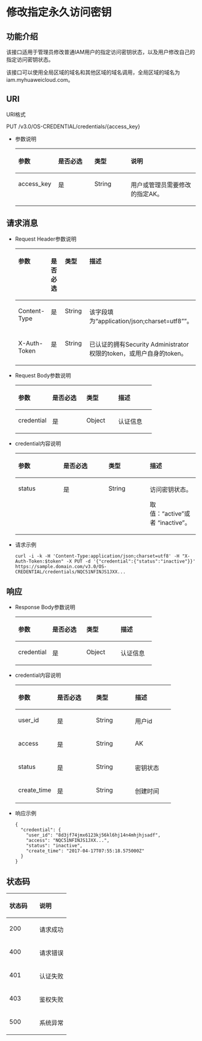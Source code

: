 # 修改指定永久访问密钥<a name="iam_03_0004"></a>

## 功能介绍<a name="s37f73fa9234e41d3aee73c75a47eabba"></a>

该接口适用于管理员修改普通IAM用户的指定访问密钥状态，以及用户修改自己的指定访问密钥状态。

该接口可以使用全局区域的域名和其他区域的域名调用，全局区域的域名为iam.myhuaweicloud.com。

## URI<a name="s6da80212b87341a6b73b416e9ceede6d"></a>

URI格式

PUT /v3.0/OS-CREDENTIAL/credentials/\{access\_key\}

-   参数说明

    <a name="table2671410511552"></a>
    <table><thead align="left"><tr id="row2181345411552"><th class="cellrowborder" valign="top" width="22.14%" id="mcps1.1.5.1.1"><p id="p4197580011552"><a name="p4197580011552"></a><a name="p4197580011552"></a>参数</p>
    </th>
    <th class="cellrowborder" valign="top" width="20.09%" id="mcps1.1.5.1.2"><p id="p5555552611552"><a name="p5555552611552"></a><a name="p5555552611552"></a>是否必选</p>
    </th>
    <th class="cellrowborder" valign="top" width="20.11%" id="mcps1.1.5.1.3"><p id="p3157154611552"><a name="p3157154611552"></a><a name="p3157154611552"></a>类型</p>
    </th>
    <th class="cellrowborder" valign="top" width="37.66%" id="mcps1.1.5.1.4"><p id="p4296341111552"><a name="p4296341111552"></a><a name="p4296341111552"></a>说明</p>
    </th>
    </tr>
    </thead>
    <tbody><tr id="row2571374511552"><td class="cellrowborder" valign="top" width="22.14%" headers="mcps1.1.5.1.1 "><p id="p6330725211552"><a name="p6330725211552"></a><a name="p6330725211552"></a>access_key</p>
    </td>
    <td class="cellrowborder" valign="top" width="20.09%" headers="mcps1.1.5.1.2 "><p id="p2212117911552"><a name="p2212117911552"></a><a name="p2212117911552"></a>是</p>
    </td>
    <td class="cellrowborder" valign="top" width="20.11%" headers="mcps1.1.5.1.3 "><p id="p4769668011552"><a name="p4769668011552"></a><a name="p4769668011552"></a>String</p>
    </td>
    <td class="cellrowborder" valign="top" width="37.66%" headers="mcps1.1.5.1.4 "><p id="p928844211552"><a name="p928844211552"></a><a name="p928844211552"></a>用户或管理员需要修改的指定AK。</p>
    </td>
    </tr>
    </tbody>
    </table>


## 请求消息<a name="s926b2080db4b47cc9d4dbc9ec412dcf1"></a>

-   Request Header参数说明

    <a name="table117431052151715"></a>
    <table><thead align="left"><tr id="row10754152101713"><th class="cellrowborder" valign="top" width="18.891889188918892%" id="mcps1.1.5.1.1"><p id="p137571452151716"><a name="p137571452151716"></a><a name="p137571452151716"></a>参数</p>
    </th>
    <th class="cellrowborder" valign="top" width="19.831983198319833%" id="mcps1.1.5.1.2"><p id="p8758205241713"><a name="p8758205241713"></a><a name="p8758205241713"></a>是否必选</p>
    </th>
    <th class="cellrowborder" valign="top" width="22.492249224922492%" id="mcps1.1.5.1.3"><p id="p4762165281715"><a name="p4762165281715"></a><a name="p4762165281715"></a>类型</p>
    </th>
    <th class="cellrowborder" valign="top" width="38.78387838783878%" id="mcps1.1.5.1.4"><p id="p3766175211720"><a name="p3766175211720"></a><a name="p3766175211720"></a>描述</p>
    </th>
    </tr>
    </thead>
    <tbody><tr id="row67691052141713"><td class="cellrowborder" valign="top" width="18.891889188918892%" headers="mcps1.1.5.1.1 "><p id="p14770165210171"><a name="p14770165210171"></a><a name="p14770165210171"></a>Content-Type</p>
    </td>
    <td class="cellrowborder" valign="top" width="19.831983198319833%" headers="mcps1.1.5.1.2 "><p id="p677385216175"><a name="p677385216175"></a><a name="p677385216175"></a>是</p>
    </td>
    <td class="cellrowborder" valign="top" width="22.492249224922492%" headers="mcps1.1.5.1.3 "><p id="p377610526177"><a name="p377610526177"></a><a name="p377610526177"></a>String</p>
    </td>
    <td class="cellrowborder" valign="top" width="38.78387838783878%" headers="mcps1.1.5.1.4 "><p id="p378095261710"><a name="p378095261710"></a><a name="p378095261710"></a>该字段填为<span class="parmvalue" id="parmvalue68351128101912"><a name="parmvalue68351128101912"></a><a name="parmvalue68351128101912"></a>“application/json;charset=utf8”</span>”。</p>
    </td>
    </tr>
    <tr id="row67811152191720"><td class="cellrowborder" valign="top" width="18.891889188918892%" headers="mcps1.1.5.1.1 "><p id="p7784195218170"><a name="p7784195218170"></a><a name="p7784195218170"></a>X-Auth-Token</p>
    </td>
    <td class="cellrowborder" valign="top" width="19.831983198319833%" headers="mcps1.1.5.1.2 "><p id="p147851152171713"><a name="p147851152171713"></a><a name="p147851152171713"></a>是</p>
    </td>
    <td class="cellrowborder" valign="top" width="22.492249224922492%" headers="mcps1.1.5.1.3 "><p id="p778845291718"><a name="p778845291718"></a><a name="p778845291718"></a>String</p>
    </td>
    <td class="cellrowborder" valign="top" width="38.78387838783878%" headers="mcps1.1.5.1.4 "><p id="p117911852141718"><a name="p117911852141718"></a><a name="p117911852141718"></a>已认证的拥有Security Administrator权限的token，或用户自身的token。</p>
    </td>
    </tr>
    </tbody>
    </table>

-   Request Body参数说明

    <a name="table151717473103"></a>
    <table><thead align="left"><tr id="row13185478108"><th class="cellrowborder" valign="top" width="25%" id="mcps1.1.5.1.1"><p id="p1119184721014"><a name="p1119184721014"></a><a name="p1119184721014"></a>参数</p>
    </th>
    <th class="cellrowborder" valign="top" width="25%" id="mcps1.1.5.1.2"><p id="p141911472107"><a name="p141911472107"></a><a name="p141911472107"></a>是否必选</p>
    </th>
    <th class="cellrowborder" valign="top" width="23.23%" id="mcps1.1.5.1.3"><p id="p120134711015"><a name="p120134711015"></a><a name="p120134711015"></a>类型</p>
    </th>
    <th class="cellrowborder" valign="top" width="26.77%" id="mcps1.1.5.1.4"><p id="p17201047181020"><a name="p17201047181020"></a><a name="p17201047181020"></a>描述</p>
    </th>
    </tr>
    </thead>
    <tbody><tr id="row1720547171015"><td class="cellrowborder" valign="top" width="25%" headers="mcps1.1.5.1.1 "><p id="p1121184716103"><a name="p1121184716103"></a><a name="p1121184716103"></a>credential</p>
    </td>
    <td class="cellrowborder" valign="top" width="25%" headers="mcps1.1.5.1.2 "><p id="p02164716105"><a name="p02164716105"></a><a name="p02164716105"></a>是</p>
    </td>
    <td class="cellrowborder" valign="top" width="23.23%" headers="mcps1.1.5.1.3 "><p id="p32114716105"><a name="p32114716105"></a><a name="p32114716105"></a>Object</p>
    </td>
    <td class="cellrowborder" valign="top" width="26.77%" headers="mcps1.1.5.1.4 "><p id="p821847131017"><a name="p821847131017"></a><a name="p821847131017"></a>认证信息</p>
    </td>
    </tr>
    </tbody>
    </table>

-   credential内容说明

    <a name="table152174714109"></a>
    <table><thead align="left"><tr id="row14220479104"><th class="cellrowborder" valign="top" width="25%" id="mcps1.1.5.1.1"><p id="p122347171018"><a name="p122347171018"></a><a name="p122347171018"></a>参数</p>
    </th>
    <th class="cellrowborder" valign="top" width="25%" id="mcps1.1.5.1.2"><p id="p12227478109"><a name="p12227478109"></a><a name="p12227478109"></a>是否必选</p>
    </th>
    <th class="cellrowborder" valign="top" width="22.95%" id="mcps1.1.5.1.3"><p id="p1422174710108"><a name="p1422174710108"></a><a name="p1422174710108"></a>类型</p>
    </th>
    <th class="cellrowborder" valign="top" width="27.05%" id="mcps1.1.5.1.4"><p id="p11223476100"><a name="p11223476100"></a><a name="p11223476100"></a>描述</p>
    </th>
    </tr>
    </thead>
    <tbody><tr id="row192394711105"><td class="cellrowborder" valign="top" width="25%" headers="mcps1.1.5.1.1 "><p id="p323947181015"><a name="p323947181015"></a><a name="p323947181015"></a>status</p>
    </td>
    <td class="cellrowborder" valign="top" width="25%" headers="mcps1.1.5.1.2 "><p id="p92314701011"><a name="p92314701011"></a><a name="p92314701011"></a>是</p>
    </td>
    <td class="cellrowborder" valign="top" width="22.95%" headers="mcps1.1.5.1.3 "><p id="p12231047201018"><a name="p12231047201018"></a><a name="p12231047201018"></a>String</p>
    </td>
    <td class="cellrowborder" valign="top" width="27.05%" headers="mcps1.1.5.1.4 "><p id="p495710517301"><a name="p495710517301"></a><a name="p495710517301"></a>访问密钥状态。</p>
    <p id="p923104711020"><a name="p923104711020"></a><a name="p923104711020"></a>取值：“active”或者 “inactive”。</p>
    </td>
    </tr>
    </tbody>
    </table>


-   请求示例

    ```
    curl -i -k -H 'Content-Type:application/json;charset=utf8' -H "X-Auth-Token:$token" -X PUT -d '{"credential":{"status":"inactive"}}' https://sample.domain.com/v3.0/OS-CREDENTIAL/credentials/NQC51NFINJS1JXX...
    ```


## 响应<a name="s987a5f64dbf0425e90492e131d91dd6f"></a>

-   Response Body参数说明

    <a name="t71075bd9372146418f36f309206d546d"></a>
    <table><thead align="left"><tr id="rf7ba2ad3ea734fb189aae9eb6784fd91"><th class="cellrowborder" valign="top" width="25%" id="mcps1.1.5.1.1"><p id="ad370c33f356448bcb31af8e0a47fa4a7"><a name="ad370c33f356448bcb31af8e0a47fa4a7"></a><a name="ad370c33f356448bcb31af8e0a47fa4a7"></a>参数</p>
    </th>
    <th class="cellrowborder" valign="top" width="25%" id="mcps1.1.5.1.2"><p id="a6b1db5c43430453cb2cfcfc6d048dfed"><a name="a6b1db5c43430453cb2cfcfc6d048dfed"></a><a name="a6b1db5c43430453cb2cfcfc6d048dfed"></a>是否必选</p>
    </th>
    <th class="cellrowborder" valign="top" width="25%" id="mcps1.1.5.1.3"><p id="a7ad7e600531b40b3a8555205463593d3"><a name="a7ad7e600531b40b3a8555205463593d3"></a><a name="a7ad7e600531b40b3a8555205463593d3"></a>类型</p>
    </th>
    <th class="cellrowborder" valign="top" width="25%" id="mcps1.1.5.1.4"><p id="ade5bee541a32463fa7012f60fcb3f63d"><a name="ade5bee541a32463fa7012f60fcb3f63d"></a><a name="ade5bee541a32463fa7012f60fcb3f63d"></a>描述</p>
    </th>
    </tr>
    </thead>
    <tbody><tr id="rf579990aecad486eac8bb7dfe74d6b74"><td class="cellrowborder" valign="top" width="25%" headers="mcps1.1.5.1.1 "><p id="a278f9d3ee45e4fb8a3cc5936ff19051c"><a name="a278f9d3ee45e4fb8a3cc5936ff19051c"></a><a name="a278f9d3ee45e4fb8a3cc5936ff19051c"></a>credential</p>
    </td>
    <td class="cellrowborder" valign="top" width="25%" headers="mcps1.1.5.1.2 "><p id="aca41c717ac524f31a56378a2c8c4f51f"><a name="aca41c717ac524f31a56378a2c8c4f51f"></a><a name="aca41c717ac524f31a56378a2c8c4f51f"></a>是</p>
    </td>
    <td class="cellrowborder" valign="top" width="25%" headers="mcps1.1.5.1.3 "><p id="ac04d3c547d714a10b2f62d91aa41f664"><a name="ac04d3c547d714a10b2f62d91aa41f664"></a><a name="ac04d3c547d714a10b2f62d91aa41f664"></a>Object</p>
    </td>
    <td class="cellrowborder" valign="top" width="25%" headers="mcps1.1.5.1.4 "><p id="a6411ff72d5ba4ea8ab677dc86ec0cced"><a name="a6411ff72d5ba4ea8ab677dc86ec0cced"></a><a name="a6411ff72d5ba4ea8ab677dc86ec0cced"></a>认证信息</p>
    </td>
    </tr>
    </tbody>
    </table>

-   credential内容说明

    <a name="t157a41ad55344766b92133f6d3f67e5a"></a>
    <table><thead align="left"><tr id="r9d3a37aba7ce462182a7cd0239930a7a"><th class="cellrowborder" valign="top" width="25%" id="mcps1.1.5.1.1"><p id="zh-cn_topic_0056596910_p320143315838"><a name="zh-cn_topic_0056596910_p320143315838"></a><a name="zh-cn_topic_0056596910_p320143315838"></a>参数</p>
    </th>
    <th class="cellrowborder" valign="top" width="25%" id="mcps1.1.5.1.2"><p id="ac1c056f03f83468cb805ca9df721dbe0"><a name="ac1c056f03f83468cb805ca9df721dbe0"></a><a name="ac1c056f03f83468cb805ca9df721dbe0"></a>是否必选</p>
    </th>
    <th class="cellrowborder" valign="top" width="25%" id="mcps1.1.5.1.3"><p id="zh-cn_topic_0056596910_p83862915838"><a name="zh-cn_topic_0056596910_p83862915838"></a><a name="zh-cn_topic_0056596910_p83862915838"></a>类型</p>
    </th>
    <th class="cellrowborder" valign="top" width="25%" id="mcps1.1.5.1.4"><p id="af0bf232ddbc7479499019d16557db9a0"><a name="af0bf232ddbc7479499019d16557db9a0"></a><a name="af0bf232ddbc7479499019d16557db9a0"></a>描述</p>
    </th>
    </tr>
    </thead>
    <tbody><tr id="rc7cc77854d024936aac9b583cfda4fe5"><td class="cellrowborder" valign="top" width="25%" headers="mcps1.1.5.1.1 "><p id="a224f3f82590742e88e3374ce148016c1"><a name="a224f3f82590742e88e3374ce148016c1"></a><a name="a224f3f82590742e88e3374ce148016c1"></a>user_id</p>
    </td>
    <td class="cellrowborder" valign="top" width="25%" headers="mcps1.1.5.1.2 "><p id="zh-cn_topic_0056596910_p980353615838"><a name="zh-cn_topic_0056596910_p980353615838"></a><a name="zh-cn_topic_0056596910_p980353615838"></a>是</p>
    </td>
    <td class="cellrowborder" valign="top" width="25%" headers="mcps1.1.5.1.3 "><p id="af45ccde870e945cf85ab9f0d752a2280"><a name="af45ccde870e945cf85ab9f0d752a2280"></a><a name="af45ccde870e945cf85ab9f0d752a2280"></a>String</p>
    </td>
    <td class="cellrowborder" valign="top" width="25%" headers="mcps1.1.5.1.4 "><p id="ae308362385a643649affe75a07309253"><a name="ae308362385a643649affe75a07309253"></a><a name="ae308362385a643649affe75a07309253"></a>用户id</p>
    </td>
    </tr>
    <tr id="r64d452b576404dafa65dacd8447b5aaa"><td class="cellrowborder" valign="top" width="25%" headers="mcps1.1.5.1.1 "><p id="ac3da1b0f861f418487ebd046cdb66b88"><a name="ac3da1b0f861f418487ebd046cdb66b88"></a><a name="ac3da1b0f861f418487ebd046cdb66b88"></a>access</p>
    </td>
    <td class="cellrowborder" valign="top" width="25%" headers="mcps1.1.5.1.2 "><p id="a5f47e16e7ea041e89d0d104441960b63"><a name="a5f47e16e7ea041e89d0d104441960b63"></a><a name="a5f47e16e7ea041e89d0d104441960b63"></a>是</p>
    </td>
    <td class="cellrowborder" valign="top" width="25%" headers="mcps1.1.5.1.3 "><p id="a0bddf8bfa6144272b1e177b5309b0a52"><a name="a0bddf8bfa6144272b1e177b5309b0a52"></a><a name="a0bddf8bfa6144272b1e177b5309b0a52"></a>String</p>
    </td>
    <td class="cellrowborder" valign="top" width="25%" headers="mcps1.1.5.1.4 "><p id="aa5f31f411bf14cbd95be31d808218af1"><a name="aa5f31f411bf14cbd95be31d808218af1"></a><a name="aa5f31f411bf14cbd95be31d808218af1"></a>AK</p>
    </td>
    </tr>
    <tr id="r5e51a148bd4e408ca0685564b5cab2e0"><td class="cellrowborder" valign="top" width="25%" headers="mcps1.1.5.1.1 "><p id="a0e433ade2cf44aff83d3c39384ba7099"><a name="a0e433ade2cf44aff83d3c39384ba7099"></a><a name="a0e433ade2cf44aff83d3c39384ba7099"></a>status</p>
    </td>
    <td class="cellrowborder" valign="top" width="25%" headers="mcps1.1.5.1.2 "><p id="acfbaff0b9ac74f40966e3cea0ed2a6d9"><a name="acfbaff0b9ac74f40966e3cea0ed2a6d9"></a><a name="acfbaff0b9ac74f40966e3cea0ed2a6d9"></a>是</p>
    </td>
    <td class="cellrowborder" valign="top" width="25%" headers="mcps1.1.5.1.3 "><p id="a9b62f5a5264a45daa918b775d6a41364"><a name="a9b62f5a5264a45daa918b775d6a41364"></a><a name="a9b62f5a5264a45daa918b775d6a41364"></a>String</p>
    </td>
    <td class="cellrowborder" valign="top" width="25%" headers="mcps1.1.5.1.4 "><p id="a3b6f57d267a247389755c61ec5eab3f7"><a name="a3b6f57d267a247389755c61ec5eab3f7"></a><a name="a3b6f57d267a247389755c61ec5eab3f7"></a>密钥状态</p>
    </td>
    </tr>
    <tr id="r0e1615b25cf94e3f9d31da428fd6f183"><td class="cellrowborder" valign="top" width="25%" headers="mcps1.1.5.1.1 "><p id="a03203c3fd4aa4562be555db0211fb280"><a name="a03203c3fd4aa4562be555db0211fb280"></a><a name="a03203c3fd4aa4562be555db0211fb280"></a>create_time</p>
    </td>
    <td class="cellrowborder" valign="top" width="25%" headers="mcps1.1.5.1.2 "><p id="a4677aaac4a2d4eaa811fd7fc4af15f4c"><a name="a4677aaac4a2d4eaa811fd7fc4af15f4c"></a><a name="a4677aaac4a2d4eaa811fd7fc4af15f4c"></a>是</p>
    </td>
    <td class="cellrowborder" valign="top" width="25%" headers="mcps1.1.5.1.3 "><p id="a0aba3b9c8a554f9785fbd81db65c487e"><a name="a0aba3b9c8a554f9785fbd81db65c487e"></a><a name="a0aba3b9c8a554f9785fbd81db65c487e"></a>String</p>
    </td>
    <td class="cellrowborder" valign="top" width="25%" headers="mcps1.1.5.1.4 "><p id="zh-cn_topic_0056596910_p299581715838"><a name="zh-cn_topic_0056596910_p299581715838"></a><a name="zh-cn_topic_0056596910_p299581715838"></a>创建时间</p>
    </td>
    </tr>
    </tbody>
    </table>

-   响应示例

    ```
    {
      "credential": {
        "user_id": "8d3jf74jmx6123kj56kl6hj14n4mhjhjsadf",
        "access": "NQC51NFINJS1JXX...",
        "status": "inactive",
        "create_time": "2017-04-17T07:55:18.575000Z"
      }
    }
    ```


## 状态码<a name="sf1bd0a17f1264315a1a57eb5a7071c36"></a>

<a name="t91b628302cf7421e82389201ba4efef3"></a>
<table><thead align="left"><tr id="re0457507a24943248c88a719663a909f"><th class="cellrowborder" valign="top" width="50%" id="mcps1.1.3.1.1"><p id="a15db1e723300498ba8617cc58814d6d6"><a name="a15db1e723300498ba8617cc58814d6d6"></a><a name="a15db1e723300498ba8617cc58814d6d6"></a>状态码</p>
</th>
<th class="cellrowborder" valign="top" width="50%" id="mcps1.1.3.1.2"><p id="a1a5e5610b8214de590cdd018dabefd62"><a name="a1a5e5610b8214de590cdd018dabefd62"></a><a name="a1a5e5610b8214de590cdd018dabefd62"></a>说明</p>
</th>
</tr>
</thead>
<tbody><tr id="ra1cb949214b145a785a6104d2b7c031c"><td class="cellrowborder" valign="top" width="50%" headers="mcps1.1.3.1.1 "><p id="ae777b0ccd79c4a7abd06adbe666cf58d"><a name="ae777b0ccd79c4a7abd06adbe666cf58d"></a><a name="ae777b0ccd79c4a7abd06adbe666cf58d"></a>200</p>
</td>
<td class="cellrowborder" valign="top" width="50%" headers="mcps1.1.3.1.2 "><p id="a2bcab7f854f649bc8340f67c6af52f11"><a name="a2bcab7f854f649bc8340f67c6af52f11"></a><a name="a2bcab7f854f649bc8340f67c6af52f11"></a>请求成功</p>
</td>
</tr>
<tr id="r27baf852d3024d6083962a8e171779d7"><td class="cellrowborder" valign="top" width="50%" headers="mcps1.1.3.1.1 "><p id="a87b2b54aeca74bf0a937231e459e9f82"><a name="a87b2b54aeca74bf0a937231e459e9f82"></a><a name="a87b2b54aeca74bf0a937231e459e9f82"></a>400</p>
</td>
<td class="cellrowborder" valign="top" width="50%" headers="mcps1.1.3.1.2 "><p id="a096326a738fe46e7ab08a31fcafc07bc"><a name="a096326a738fe46e7ab08a31fcafc07bc"></a><a name="a096326a738fe46e7ab08a31fcafc07bc"></a>请求错误</p>
</td>
</tr>
<tr id="r39eef0d38db74d6bbdc97157ff431207"><td class="cellrowborder" valign="top" width="50%" headers="mcps1.1.3.1.1 "><p id="a7d1f83e848ef4251a12c7dea6015c977"><a name="a7d1f83e848ef4251a12c7dea6015c977"></a><a name="a7d1f83e848ef4251a12c7dea6015c977"></a>401</p>
</td>
<td class="cellrowborder" valign="top" width="50%" headers="mcps1.1.3.1.2 "><p id="ac0ff9b21c5e64620b8a4c45cd6f028fb"><a name="ac0ff9b21c5e64620b8a4c45cd6f028fb"></a><a name="ac0ff9b21c5e64620b8a4c45cd6f028fb"></a>认证失败</p>
</td>
</tr>
<tr id="r56e109619204490a8ac60a2823d869a3"><td class="cellrowborder" valign="top" width="50%" headers="mcps1.1.3.1.1 "><p id="ae2eefb749ba14306b62424ca672248dd"><a name="ae2eefb749ba14306b62424ca672248dd"></a><a name="ae2eefb749ba14306b62424ca672248dd"></a>403</p>
</td>
<td class="cellrowborder" valign="top" width="50%" headers="mcps1.1.3.1.2 "><p id="a605e2f64e1da4fc1a570f243a8629758"><a name="a605e2f64e1da4fc1a570f243a8629758"></a><a name="a605e2f64e1da4fc1a570f243a8629758"></a>鉴权失败</p>
</td>
</tr>
<tr id="reb0e6b35be084cfc8ca80c6ff3187ae4"><td class="cellrowborder" valign="top" width="50%" headers="mcps1.1.3.1.1 "><p id="a337aa80f74e34e5f80bd7dfb27912528"><a name="a337aa80f74e34e5f80bd7dfb27912528"></a><a name="a337aa80f74e34e5f80bd7dfb27912528"></a>500</p>
</td>
<td class="cellrowborder" valign="top" width="50%" headers="mcps1.1.3.1.2 "><p id="ae2f7f519962748728723158751d8697f"><a name="ae2f7f519962748728723158751d8697f"></a><a name="ae2f7f519962748728723158751d8697f"></a>系统异常</p>
</td>
</tr>
</tbody>
</table>

